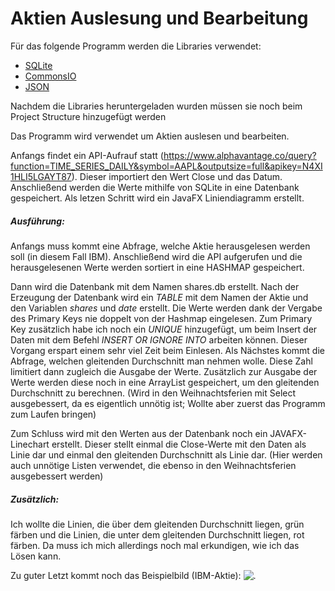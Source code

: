 # Aktien Auslesung und Bearbeitung
Für das folgende Programm werden die Libraries verwendet:
* [SQLite](https://mvnrepository.com/artifact/org.xerial/sqlite-jdbc) 
* [CommonsIO](https://mvnrepository.com/artifact/commons-io/commons-io) 
* [JSON](https://mvnrepository.com/artifact/org.json/json/20140107) 

Nachdem die Libraries heruntergeladen wurden müssen sie noch beim Project Structure hinzugefügt werden

Das Programm wird verwendet um Aktien auslesen und bearbeiten.

Anfangs findet ein API-Aufrauf statt (https://www.alphavantage.co/query?function=TIME_SERIES_DAILY&symbol=AAPL&outputsize=full&apikey=N4XI1HLI5LGAYT87). Dieser importiert den Wert Close und das Datum. 
Anschließend werden die Werte mithilfe von SQLite in eine Datenbank gespeichert.
Als letzen Schritt wird ein JavaFX Liniendiagramm erstellt.

##### Ausführung:
Anfangs muss kommt eine Abfrage, welche Aktie herausgelesen werden soll (in diesem Fall IBM). 
Anschließend wird die API aufgerufen und die herausgelesenen Werte werden sortiert in eine HASHMAP gespeichert.

Dann wird die Datenbank mit dem Namen shares.db erstellt.
Nach der Erzeugung der Datenbank wird ein _TABLE_ mit dem Namen der Aktie und den Variablen _shares_ und _date_ erstellt.
Die Werte werden dank der Vergabe des Primary Keys nie doppelt von der Hashmap eingelesen. Zum Primary Key zusätzlich habe ich noch ein _UNIQUE_ hinzugefügt, um beim Insert der Daten mit dem Befehl _INSERT OR IGNORE INTO_ arbeiten können.
Dieser Vorgang erspart einem sehr viel Zeit beim Einlesen.
Als Nächstes kommt die Abfrage, welchen gleitenden Durchschnitt man nehmen wolle. Diese Zahl limitiert dann zugleich die Ausgabe der Werte. 
Zusätzlich zur Ausgabe der Werte werden diese noch in eine ArrayList gespeichert, um den gleitenden Durchschnitt zu berechnen.
(Wird in den Weihnachtsferien mit Select ausgebessert, da es eigentlich unnötig ist; Wollte aber zuerst das Programm zum Laufen bringen)

Zum Schluss wird mit den Werten aus der Datenbank noch ein JAVAFX-Linechart erstellt.
Dieser stellt einmal die Close-Werte mit den Daten als Linie dar und einmal den gleitenden Durchschnitt als Linie dar.
(Hier werden auch unnötige Listen verwendet, die ebenso in den Weihnachtsferien ausgebessert werden)

##### Zusätzlich: 
Ich wollte die Linien, die über dem gleitenden Durchschnitt liegen, grün färben und die Linien, die unter dem gleitenden Durchschnitt liegen, rot färben.
Da muss ich mich allerdings noch mal erkundigen, wie ich das Lösen kann.

Zu guter Letzt kommt noch das Beispielbild (IBM-Aktie):
![.](https://github.com/SeiDa3009/4AHWII_SWP_normal/blob/master/shares_calculator/ExampleIBM.JPG)













